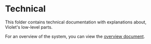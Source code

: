 # Technical
This folder contains technical documentation with explanations about, Violet's low-level parts.

For an overview of the system, you can view the [overview document](overview.md).